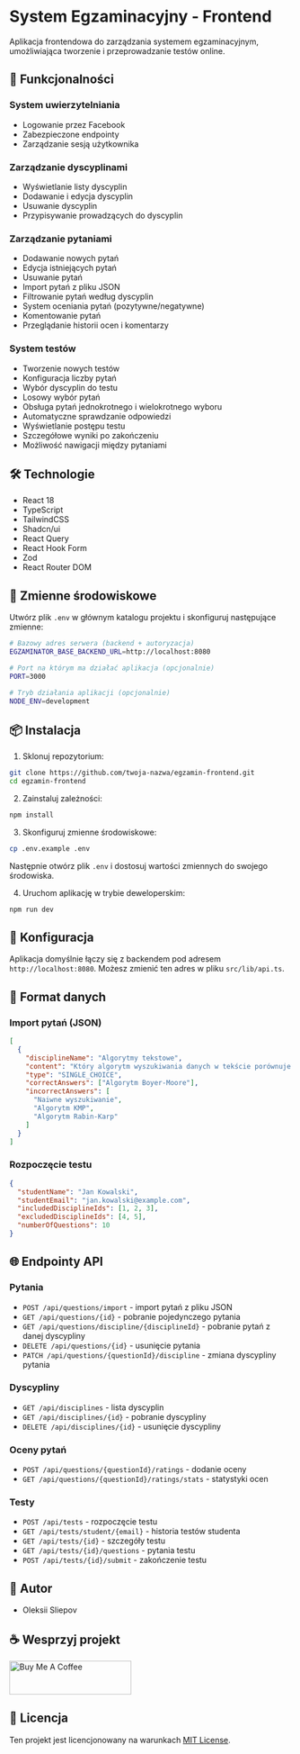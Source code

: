 # System Egzaminacyjny - Frontend

Aplikacja frontendowa do zarządzania systemem egzaminacyjnym, umożliwiająca tworzenie i przeprowadzanie testów online.

## 🚀 Funkcjonalności

### System uwierzytelniania

- Logowanie przez Facebook
- Zabezpieczone endpointy
- Zarządzanie sesją użytkownika

### Zarządzanie dyscyplinami

- Wyświetlanie listy dyscyplin
- Dodawanie i edycja dyscyplin
- Usuwanie dyscyplin
- Przypisywanie prowadzących do dyscyplin

### Zarządzanie pytaniami

- Dodawanie nowych pytań
- Edycja istniejących pytań
- Usuwanie pytań
- Import pytań z pliku JSON
- Filtrowanie pytań według dyscyplin
- System oceniania pytań (pozytywne/negatywne)
- Komentowanie pytań
- Przeglądanie historii ocen i komentarzy

### System testów

- Tworzenie nowych testów
- Konfiguracja liczby pytań
- Wybór dyscyplin do testu
- Losowy wybór pytań
- Obsługa pytań jednokrotnego i wielokrotnego wyboru
- Automatyczne sprawdzanie odpowiedzi
- Wyświetlanie postępu testu
- Szczegółowe wyniki po zakończeniu
- Możliwość nawigacji między pytaniami

## 🛠️ Technologie

- React 18
- TypeScript
- TailwindCSS
- Shadcn/ui
- React Query
- React Hook Form
- Zod
- React Router DOM

## 🔐 Zmienne środowiskowe

Utwórz plik `.env` w głównym katalogu projektu i skonfiguruj następujące zmienne:

```bash
# Bazowy adres serwera (backend + autoryzacja)
EGZAMINATOR_BASE_BACKEND_URL=http://localhost:8080

# Port na którym ma działać aplikacja (opcjonalnie)
PORT=3000

# Tryb działania aplikacji (opcjonalnie)
NODE_ENV=development
```

## 📦 Instalacja

1. Sklonuj repozytorium:

```bash
git clone https://github.com/twoja-nazwa/egzamin-frontend.git
cd egzamin-frontend
```

2. Zainstaluj zależności:

```bash
npm install
```

3. Skonfiguruj zmienne środowiskowe:

```bash
cp .env.example .env
```

Następnie otwórz plik `.env` i dostosuj wartości zmiennych do swojego środowiska.

4. Uruchom aplikację w trybie deweloperskim:

```bash
npm run dev
```

## 🔧 Konfiguracja

Aplikacja domyślnie łączy się z backendem pod adresem `http://localhost:8080`. Możesz zmienić ten adres w pliku `src/lib/api.ts`.

## 📝 Format danych

### Import pytań (JSON)

```json
[
  {
    "disciplineName": "Algorytmy tekstowe",
    "content": "Który algorytm wyszukiwania danych w tekście porównuje znaki od końca wzorca?",
    "type": "SINGLE_CHOICE",
    "correctAnswers": ["Algorytm Boyer-Moore"],
    "incorrectAnswers": [
      "Naiwne wyszukiwanie",
      "Algorytm KMP",
      "Algorytm Rabin-Karp"
    ]
  }
]
```

### Rozpoczęcie testu

```json
{
  "studentName": "Jan Kowalski",
  "studentEmail": "jan.kowalski@example.com",
  "includedDisciplineIds": [1, 2, 3],
  "excludedDisciplineIds": [4, 5],
  "numberOfQuestions": 10
}
```

## 🌐 Endpointy API

### Pytania

- `POST /api/questions/import` - import pytań z pliku JSON
- `GET /api/questions/{id}` - pobranie pojedynczego pytania
- `GET /api/questions/discipline/{disciplineId}` - pobranie pytań z danej dyscypliny
- `DELETE /api/questions/{id}` - usunięcie pytania
- `PATCH /api/questions/{questionId}/discipline` - zmiana dyscypliny pytania

### Dyscypliny

- `GET /api/disciplines` - lista dyscyplin
- `GET /api/disciplines/{id}` - pobranie dyscypliny
- `DELETE /api/disciplines/{id}` - usunięcie dyscypliny

### Oceny pytań

- `POST /api/questions/{questionId}/ratings` - dodanie oceny
- `GET /api/questions/{questionId}/ratings/stats` - statystyki ocen

### Testy

- `POST /api/tests` - rozpoczęcie testu
- `GET /api/tests/student/{email}` - historia testów studenta
- `GET /api/tests/{id}` - szczegóły testu
- `GET /api/tests/{id}/questions` - pytania testu
- `POST /api/tests/{id}/submit` - zakończenie testu

## 👥 Autor

- Oleksii Sliepov

## ☕ Wesprzyj projekt

<a href="https://www.buymeacoffee.com/sliepov" target="_blank"><img src="https://cdn.buymeacoffee.com/buttons/v2/default-yellow.png" alt="Buy Me A Coffee" style="height: 60px !important;width: 217px !important;" ></a>

## 📄 Licencja

Ten projekt jest licencjonowany na warunkach [MIT License](LICENSE).
